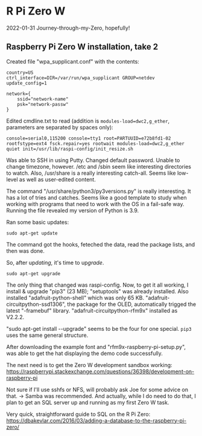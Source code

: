 # R Pi Zero W
2022-01-31
Journey-through-my-Zero, hopefully!

## Raspberry Pi Zero W installation, take 2

Created file "wpa_supplicant.conf" with the contents: 

```
country=US
ctrl_interface=DIR=/var/run/wpa_supplicant GROUP=netdev
update_config=1

network={
    ssid="network-name"
    psk="network-passw"
}
```

Edited cmdline.txt to read (addition is `modules-load=dwc2,g_ether`, parameters are separated by spaces only):

```
console=serial0,115200 console=tty1 root=PARTUUID=e72b8fd1-02 rootfstype=ext4 fsck.repair=yes rootwait modules-load=dwc2,g_ether quiet init=/usr/lib/raspi-config/init_resize.sh

```

Was able to SSH in using Putty. Changed default password. Unable to change timezone, however.
/etc and /sbin seem like interesting directories to watch.
Also, /usr/share is a really interesting catch-all. Seems like low-level as well as user-edited content.

The command "/usr/share/python3/py3versions.py" is really interesting. It has a lot of tries and catches. Seems like a good template to study when working with programs that need to work with the OS in a fail-safe way. Running the file revealed my version of Python is 3.9.

Ran some basic updates:
```
sudo apt-get update
```
The command got the hooks, feteched the data, read the package lists, and then was done.

So, after up*dating*, it's time to up*grade*.
```
sudo apt-get upgrade
```

The only thing that changed was raspi-config. Now, to get it all working, I install & upgrade "pip3" (23 MB); "setuptools" was already installed. Also installed "adafruit-python-shell" which was only 65 KB. "adafruit-circuitpython-ssd1306", the package for the OLED, automatically trigged the latest "-framebuf" library. "adafruit-circuitpython-rfm9x" installed as V2.2.2.

"sudo apt-get install --upgrade" seems to be the four for one special. `pip3` uses the same general structure.

After downloading the example font and "rfm9x-raspberry-pi-setup.py", was able to get the hat displaying the demo code successfully.

The next need is to get the Zero W development sandbox working: https://raspberrypi.stackexchange.com/questions/36398/development-on-raspberry-pi

Not sure if I'll use sshfs or NFS, will probably ask Joe for some advice on that.
-> Samba was recommended. And actually, while I do need to do that, I plan to get an SQL server up and running as my first Zero W task.

Very quick, straightforward guide to SQL on the R Pi Zero: https://dbakevlar.com/2016/03/adding-a-database-to-the-raspberry-pi-zero/